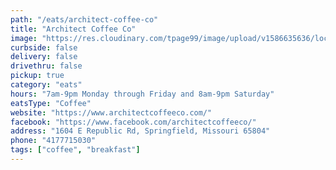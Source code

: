 ```yaml
---
path: "/eats/architect-coffee-co"
title: "Architect Coffee Co"
image: "https://res.cloudinary.com/tpage99/image/upload/v1586635636/local417eats/local417eats.png"
curbside: false
delivery: false
drivethru: false
pickup: true
category: "eats"
hours: "7am-9pm Monday through Friday and 8am-9pm Saturday"
eatsType: "Coffee"
website: "https://www.architectcoffeeco.com/"
facebook: "https://www.facebook.com/architectcoffeeco/"
address: "1604 E Republic Rd, Springfield, Missouri 65804"
phone: "4177715030"
tags: ["coffee", "breakfast"]
---
```

